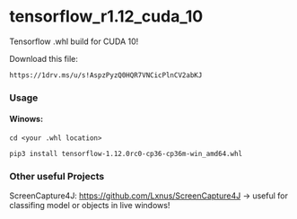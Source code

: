 # tensorflow_r1.12_cuda_10
Tensorflow .whl build for CUDA 10!

Download this file: 
```
https://1drv.ms/u/s!AspzPyzQ0HQR7VNCicPlnCV2abKJ
```

### Usage
#### Winows:

```terminal
cd <your .whl location>

pip3 install tensorflow-1.12.0rc0-cp36-cp36m-win_amd64.whl
```


### Other useful Projects

ScreenCapture4J: https://github.com/Lxnus/ScreenCapture4J
-> useful for classifing model or objects in live windows!

